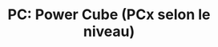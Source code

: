 ---
layout: term
title: 'PC: Power Cube (PCx selon le niveau)'
name: pc
description: "'Cube de puissance': objet pour recharger sa barre d'<a href=\"#xm\">XM</a>. Voir aussi <a href=\"#lpc\">PowerCube de Lawson</a>."
---